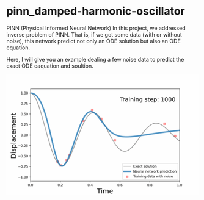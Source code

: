# pinn_damped-harmonic-oscillator
PINN (Physical Informed Neural Network)
In this project, we addressed inverse problem of PINN.
That is, if we got some data (with or without noise), this network predict not only an ODE solution but also an ODE equation.

Here, I will give you an example dealing a few noise data to predict the exact ODE eaquation and soultion.

![](pinn_ver5.gif)


